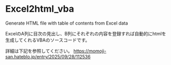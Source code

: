 # Excel2html_vba
Generate HTML file with table of contents from Excel data

ExcelのA列に目次の見出し、B列にそれぞれの内容を登録すれば自動的にhtmlを生成してくれるVBAのソースコードです。

詳細は下記を参照してください。
https://momoji-san.hateblo.jp/entry/2025/09/28/112536
